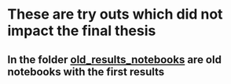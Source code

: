 # These are try outs which did not impact the final thesis
## In the folder [old_results_notebooks](old_result_notebooks) are old notebooks with the first results